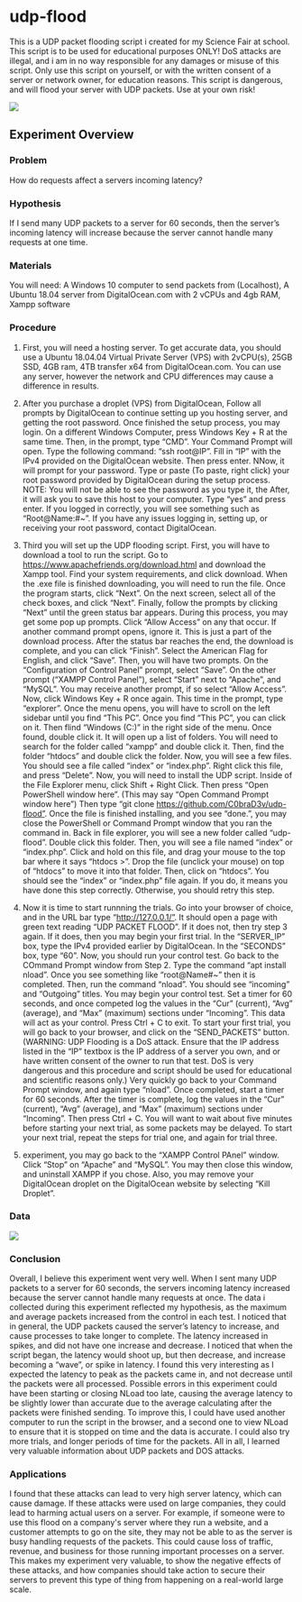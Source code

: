 # udp-flood
This is a UDP packet flooding script i created for my Science Fair at school. This script is to be used for educational purposes ONLY! DoS attacks are illegal, and i am in no way responsible for any damages or misuse of this script. Only use this script on yourself, or with the written consent of a server or network owner, for education reasons. This script is dangerous, and will flood your server with UDP packets. Use at your own risk!

<img src="https://cdn.discordapp.com/attachments/572508218673332244/653803618960408627/unknown.png">

<h2>Experiment Overview</h2>


<h3>Problem</h3>
How do requests affect a servers incoming latency?

<h3>Hypothesis</h3>
	
If I send many UDP packets to a server for 60 seconds, then the server’s incoming latency will increase because the server cannot handle many requests at one time.

<h3>Materials</h3>
	You will need: A Windows 10 computer to send packets from (Localhost), A Ubuntu 18.04 server from DigitalOcean.com with 2 vCPUs and 4gb RAM, Xampp software 
  
<h3>Procedure</h3>

1. First, you will need a hosting server. To get accurate data, you should use a Ubuntu 18.04.04 Virtual Private Server (VPS) with 2vCPU(s), 25GB SSD, 4GB ram, 4TB transfer x64 from DigitalOcean.com. You can use any server, however the network and CPU differences may cause a difference in results.

2. After you purchase a droplet (VPS) from DigitalOcean, Follow all prompts by DigitalOcean to continue setting up you hosting server, and getting the root password. Once finished the setup process, you may login. On a different Windows Computer, press Windows Key + R at the same time. Then, in the prompt, type “CMD”. Your Command Prompt will open. Type the following command: “ssh root@IP”. Fill in “IP” with the IPv4 provided on the DigitalOcean website. Then press enter. NNow, it will prompt for your password. Type or paste (To paste, right click) your root password provided by DigitalOcean during the setup process. NOTE: You will not be able to see the password as you type it, the  After, it will ask you to save this host to your computer. Type “yes” and press enter. If you logged in correctly, you will see something such as “Root@Name:#~”. If you have any issues logging in, setting up, or receiving your root password, contact DigitalOcean.

3. Third you will set up the UDP flooding script. First, you will have to download a tool to run the script. Go to https://www.apachefriends.org/download.html and download the Xampp tool. Find your system requirements, and click download. When the .exe file is finished downloading, you will need to run the file. Once the program starts, click “Next”. On the next screen, select all of the check boxes, and click “Next”. Finally, follow the prompts by clicking “Next” until the green status bar appears. During this process, you may get some pop up prompts. Click “Allow Access” on any that occur. If another command prompt opens, ignore it. This is just a part of the download process. After the status bar reaches the end, the download is complete, and you can click “Finish”. Select the American Flag for English, and click “Save”. Then, you will have two prompts. On the “Configuration of Control Panel” prompt, select “Save”. On the other prompt (“XAMPP Control Panel”), select “Start” next to “Apache”,  and “MySQL”. You may receive another prompt, if so select “Allow Access”. Now, click Windows Key + R once again. This time in the prompt, type “explorer”. Once the menu opens, you will have to scroll on the left sidebar until you find “This PC”. Once you find “This PC”, you can click on it. Then flind “Windows (C:)” in the right side of the menu. Once found, double click it. It will open up a list of folders. You will need to search for the folder called “xampp” and double click it. Then, find the folder “htdocs” and double click the folder. Now, you will see a few files. You should see a file called “index” or “index.php”. Right click this file, and press “Delete”. Now, you will need to install the UDP script. Inside of the File Explorer menu, click Shift + Right Click. Then press “Open PowerShell window here”. (This may say “Open Command Prompt window here”) Then type “git clone https://github.com/C0braD3v/udp-flood”. Once the file is finished installing, and you see “done.”, you may close the PowerShell or Command Prompt window that you ran the command in. Back in file explorer, you will see a new folder called “udp-flood”. Double click this folder. Then, you will see a file named “index” or “index.php”. Click and hold on this file, and drag your mouse to the top bar where it says “htdocs >”. Drop the file (unclick your mouse) on top of “htdocs” to move it into that folder. Then, click on “htdocs”. You should see the “index” or “index.php” file again. If you do, it means you have done this step correctly. Otherwise, you should retry this step. 

4. Now it is time to start runnning the trials. Go into your browser of choice, and in the URL bar type “http://127.0.0.1/”. It should open a page with green text reading “UDP PACKET FLOOD”. If it does not, then try step 3 again. If it does, then you may begin your first trial. In the “SERVER_IP” box, type the IPv4 provided earlier by DigitalOcean. In the “SECONDS” box, type “60”. Now, you should run your control test. Go back to the COmmand Prompt window from Step 2. Type the command “apt install nload”. Once you see something like “root@Name#~” then it is completed. Then, run the command “nload”. You should see “incoming” and “Outgoing” titles. You may begin your control test. Set a timer for 60 seconds, and once competed log the values in the “Cur” (current), “Avg” (average), and “Max” (maximum) sections under “Incoming”. This data will act as your control. Press Ctrl + C to exit. To start your first trial, you will go back to your browser, and click on the “SEND_PACKETS” button. (WARNING: UDP Flooding is a DoS attack. Ensure that the IP address listed in the “IP” textbox is the IP address of  a server you own, and or have written consent of the owner to run that test. DoS is  very dangerous and this procedure and script should be used for educational and scientific reasons only.) Very quickly go back to your Command Prompt window, and again type “nload”. Once completed, start a timer for 60 seconds. After the timer is complete, log the values in the “Cur” (current), “Avg” (average), and “Max” (maximum) sections under “Incoming”. Then press Ctrl + C. You will want to wait about five minutes before starting your next trial, as some packets may be delayed. To start your next trial, repeat the steps for trial one, and again for trial three.

5. experiment, you may go back to the “XAMPP Control PAnel” window. Click “Stop” on “Apache” and “MySQL”. You may then close this window, and uninstall XAMPP if you chose. Also, you may remove your DigitalOcean droplet on the DigitalOcean website by selecting “Kill Droplet”. 

<h3>Data</h3>
<img src="https://cdn.discordapp.com/attachments/590436031426199583/673315646460919837/unknown.png">

<h3>Conclusion</h3>
Overall, I believe this experiment went very well. When I sent many UDP packets to a server for 60 seconds, the servers incoming latency increased because the server cannot handle many requests at once. The data i collected during this experiment reflected my hypothesis, as the maximum and average packets increased from the control in each test. I noticed that in general, the UDP packets caused the server’s latency to increase, and cause processes to take longer to complete. The latency increased in spikes, and did not have one increase and decrease. I noticed that when the script began, the latency would shoot up, but then decrease, and increase becoming a “wave”, or spike in latency.  I found this very interesting as I expected the latency to peak as the packets came in, and not decrease until the packets were all processed. Possible errors in this experiment could have been starting or closing NLoad too late, causing the average latency to be slightly lower than accurate due to the average calculating after the packets were finished sending. To improve this, I could have used another computer to run the script in the browser, and a second one to view NLoad to ensure that it is stopped on time and the data is accurate. I could also try more trials, and longer periods of time for the packets. All in all, I learned very valuable information about UDP packets and DOS attacks.

<h3>Applications</h3>
I found that these attacks can lead to very high server latency, which can cause damage. If these attacks were used on large companies, they could lead to harming actual users on a server. For example, if someone were to use this flood on a company's server where they run a website, and a customer attempts to go on the site, they may not be able to as the server is busy handling requests of the packets. This could cause loss of traffic, revenue, and business for those running important processes on a server. This makes my experiment very valuable, to show the negative effects of these attacks, and how companies should take action to secure their servers to prevent this type of thing from happening on a real-world large scale.
